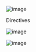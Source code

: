 ![image](https://github.com/user-attachments/assets/b0955c26-7a5c-498e-a56b-f044c5f2ae2c)

Directives

![image](https://github.com/user-attachments/assets/8f817784-25ca-4791-8dad-dde225b0e875)

![image](https://github.com/user-attachments/assets/eb315695-bac7-49ae-927d-fb73e57e0653)
